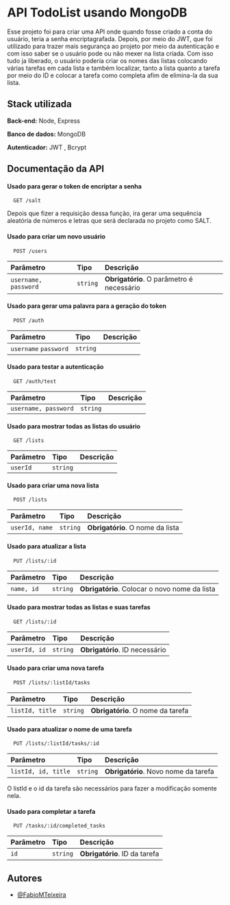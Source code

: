 
# API TodoList usando MongoDB

Esse projeto foi para criar uma API
onde quando fosse criado a conta do usuário, teria a senha
encriptagrafada. Depois, por meio do JWT, que foi utilizado para 
trazer mais segurança ao projeto por meio da autenticação e com
isso saber se o usuário pode ou não mexer na lista criada.
Com isso tudo ja liberado, o usuário poderia criar os nomes das listas
colocando várias tarefas em cada lista e também localizar, 
tanto a lista quanto a tarefa por meio do ID e colocar a tarefa como
completa afim de elimina-la da sua lista.


## Stack utilizada

**Back-end:** Node, Express

**Banco de dados:** MongoDB

**Autenticador:** JWT , Bcrypt


## Documentação da API

#### Usado para gerar o token de encriptar a senha

```http
  GET /salt
```
Depois que fizer a requisição dessa função, ira gerar uma sequência
aleatória de números e letras que será declarada no projeto como SALT.

#### Usado para criar um novo usuário

```http
  POST /users
```

| Parâmetro   | Tipo       | Descrição                                   |
| :---------- | :--------- | :------------------------------------------ |
| `username, password`      | `string` | **Obrigatório**. O parâmetro é necessário |

#### Usado para gerar uma palavra para a geração do token
```http
  POST /auth
```

| Parâmetro   | Tipo       | Descrição                                   |
| :---------- | :--------- | :------------------------------------------ |
| `username` `password`| `string` |  |

#### Usado para testar a autenticação

```http
  GET /auth/test
```

| Parâmetro   | Tipo       | Descrição                                   |
| :---------- | :--------- | :------------------------------------------ |
| `username, password`      | `string` |  |

#### Usado para mostrar todas as listas do usuário

```http
  GET /lists
```

| Parâmetro   | Tipo       | Descrição                                   |
| :---------- | :--------- | :------------------------------------------ |
| `userId`      | `string` |  |

#### Usado para criar uma nova lista

```http
  POST /lists
```

| Parâmetro   | Tipo       | Descrição                                   |
| :---------- | :--------- | :------------------------------------------ |
| `userId, name`      | `string` | **Obrigatório**. O nome da lista  |

#### Usado para atualizar a lista

```http
  PUT /lists/:id
```

| Parâmetro   | Tipo       | Descrição                                   |
| :---------- | :--------- | :------------------------------------------ |
| `name, id`| `string` | **Obrigatório**. Colocar o novo nome da lista  |


#### Usado para mostrar todas as listas e suas tarefas

```http
  GET /lists/:id
```

| Parâmetro   | Tipo       | Descrição                                   |
| :---------- | :--------- | :------------------------------------------ |
| `userId, id`      | `string` | **Obrigatório**. ID necessário |

#### Usado para criar uma nova tarefa

```http
  POST /lists/:listId/tasks
```

| Parâmetro   | Tipo       | Descrição                                   |
| :---------- | :--------- | :------------------------------------------ |
| `listId, title`      | `string` | **Obrigatório**. O nome da tarefa  |

#### Usado para atualizar o nome de uma tarefa 

```http
  PUT /lists/:listId/tasks/:id
```

| Parâmetro   | Tipo       | Descrição                                   |
| :---------- | :--------- | :------------------------------------------ |
| `listId, id, title`      | `string` | **Obrigatório**. Novo nome da tarefa  |

O listId e o id da tarefa são necessários para fazer a modificação somente
nela.

#### Usado para completar a tarefa 

```http
  PUT /tasks/:id/completed_tasks
```

| Parâmetro   | Tipo       | Descrição                                   |
| :---------- | :--------- | :------------------------------------------ |
| `id`      | `string` | **Obrigatório**. ID da tarefa  |



## Autores

- [@FabioMTeixeira](https://github.com/FabioMTeixeira)

